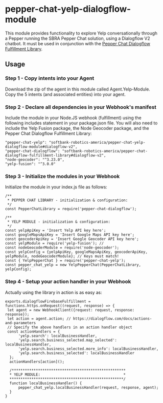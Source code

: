 # pepper-chat-yelp-dialogflow-module

This module provides functionality to explore Yelp conversationally through a Pepper running the SBRA Pepper Chat solution, using a Dialogflow V2 chatbot. It must be used in conjunction with the [Pepper Chat Dialogflow Fulfillment Library](https://github.com/softbank-robotics-america/pepper-chat-dialogflow-fulfillment-library).

## Usage
### Step 1 - Copy intents into your Agent
Download the zip of the agent in this module called Agent.Yelp-Module. Copy the 5 intents (and associated entities) into your agent.

### Step 2 - Declare all dependencies in your Webhook's manifest
Include the module in your Node.JS webhook (fulfillment) using the following includes statement in your package.json file. You will also need to include the Yelp Fusion package, the Node Geocoder package, and the Pepper Chat Dialogflow Fulfillment Library:

```     
"pepper-chat-yelp": "softbank-robotics-america/pepper-chat-yelp-dialogflow-module#dialogflow-v2",
"pepper-chat-dialogflow": "softbank-robotics-america/pepper-chat-dialogflow-fulfillment-library#dialogflow-v2",
"node-geocoder": "^3.23.0",
"yelp-fusion": "^3.0.0"
```

### Step 3 - Initialize the modules in your Webhook
Initialize the module in your index.js file as follows:

```
/**
 * PEPPER CHAT LIBRARY - initialization & configuration:
 */
const PepperChatLibrary = require('pepper-chat-dialogflow');

/**
 * YELP MODULE - initialization & configuration:
 */
const yelpApiKey = 'Insert Yelp API key here';
const googleMapsApiKey = 'Insert Google Maps API key here';
const geocoderApiKey = 'Insert Google Geocoder API key here';
const yelpModule = require('yelp-fusion'); // 
const nodeGeocoderModule = require('node-geocoder');
const yelpConfig = {yelpApiKey, googleMapsApiKey, geocoderApiKey, yelpModule, nodeGeocoderModule}; // Keys must match!
const { YelpPepperChat } = require('pepper-chat-yelp');
const pepper_chat_yelp = new YelpPepperChat(PepperChatLibrary, yelpConfig);
```

### Step 4 - Setup your action handler in your Webhook

Actually using the library in action is as easy as:
```
exports.dialogflowFirebaseFulfillment = functions.https.onRequest((request, response) => {
 let agent = new WebhookClient({request: request, response: response});
 let action = agent.action; // https://dialogflow.com/docs/actions-and-parameters
 // Specify the above handlers in an action handler object
 const actionHandlers = {
      'yelp.search': localBusinessHandler,
      'yelp.search.business_selected.map_selected': localBusinessHandler,
      'yelp.search.business_selected.more_info': localBusinessHandler,
      'yelp.search.business_selected': localBusinessHandler
  };   
  actionHandlers[action]();
  
  /****************************************************
  * YELP MODULE:                                      *
  ****************************************************/
  function localBusinessHandler() {
      pepper_chat_yelp.localBusinessHandler(request, response, agent);
  }
}
  ```
